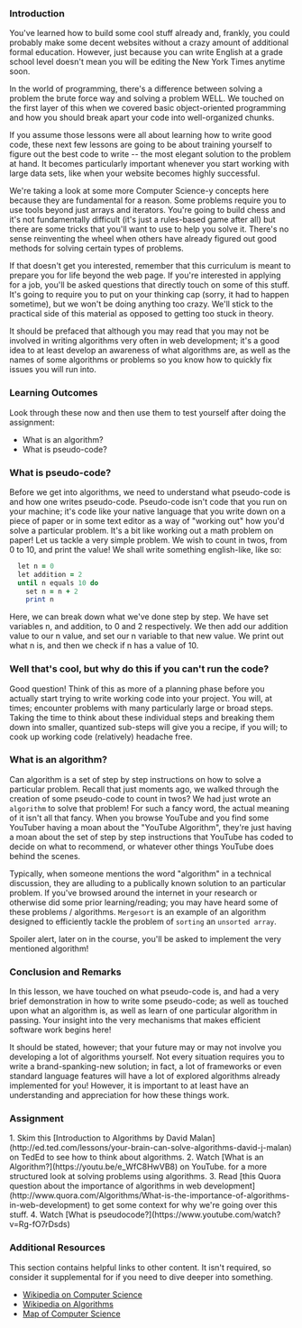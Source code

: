 ### Introduction

You've learned how to build some cool stuff already and, frankly, you could probably make some decent websites without a crazy amount of additional formal education.  However, just because you can write English at a grade school level doesn't mean you will be editing the New York Times anytime soon.

In the world of programming, there's a difference between solving a problem the brute force way and solving a problem WELL.  We touched on the first layer of this when we covered basic object-oriented programming and how you should break apart your code into well-organized chunks.  

If you assume those lessons were all about learning how to write good code, these next few lessons are going to be about training yourself to figure out the best code to write -- the most elegant solution to the problem at hand.  It becomes particularly important whenever you start working with large data sets, like when your website becomes highly successful.

We're taking a look at some more Computer Science-y concepts here because they are fundamental for a reason.  Some problems require you to use tools beyond just arrays and iterators.  You're going to build chess and it's not fundamentally difficult (it's just a rules-based game after all) but there are some tricks that you'll want to use to help you solve it.  There's no sense reinventing the wheel when others have already figured out good methods for solving certain types of problems.

If that doesn't get you interested, remember that this curriculum is meant to prepare you for life beyond the web page.  If you're interested in applying for a job, you'll be asked questions that directly touch on some of this stuff.  It's going to require you to put on your thinking cap (sorry, it had to happen sometime), but we won't be doing anything too crazy.  We'll stick to the practical side of this material as opposed to getting too stuck in theory.

It should be prefaced that although you may read that you may not be involved in writing algorithms very often in web development; it's a good idea to at least develop an awareness of what algorithms are, as well as the names of some algorithms or problems so you know how to quickly fix issues you will run into.

### Learning Outcomes
Look through these now and then use them to test yourself after doing the assignment:

* What is an algorithm?
* What is pseudo-code?

### What is pseudo-code?

Before we get into algorithms, we need to understand what pseudo-code is and how one writes pseudo-code. Pseudo-code isn't code that you run on your machine; it's code like your native language that you write down on a piece of paper or in some text editor as a way of "working out" how you'd solve a particular problem. It's a bit like working out a math problem on paper! Let us tackle a very simple problem. We wish to count in twos, from 0 to 10, and print the value! We shall write something english-like, like so:

~~~ruby
  let n = 0
  let addition = 2
  until n equals 10 do
    set n = n + 2
    print n
~~~

Here, we can break down what we've done step by step. We have set variables n, and addition, to 0 and 2 respectively. We then add our addition value to our n value, and set our n variable to that new value. We print out what n is, and then we check if n has a value of 10.

### Well that's cool, but why do this if you can't run the code?

Good question! Think of this as more of a planning phase before you actually start trying to write working code into your project. You will, at times; encounter problems with many particularly large or broad steps. Taking the time to think about these individual steps and breaking them down into smaller, quantized sub-steps will give you a recipe, if you will; to cook up working code (relatively) headache free.

### What is an algorithm?

Can algorithm is a set of step by step instructions on how to solve a particular problem. Recall that just moments ago, we walked through the creation of some pseudo-code to count in twos? We had just wrote an `algorithm` to solve that problem! For such a fancy word, the actual meaning of it isn't all that fancy. When you browse YouTube and you find some YouTuber having a moan about the "YouTube Algorithm", they're just having a moan about the set of step by step instructions that YouTube has coded to decide on what to recommend, or whatever other things YouTube does behind the scenes.

Typically, when someone mentions the word "algorithm" in a technical discussion, they are alluding to a publically known solution to an particular problem. If you've browsed around the internet in your research or otherwise did some prior learning/reading; you may have heard some of these problems / algorithms. `Mergesort` is an example of an algorithm designed to efficiently tackle the problem of `sorting` an `unsorted array`.

Spoiler alert, later on in the course, you'll be asked to implement the very mentioned algorithm!

### Conclusion and Remarks

In this lesson, we have touched on what pseudo-code is, and had a very brief demonstration in how to write some pseudo-code; as well as touched upon what an algorithm is, as well as learn of one particular algorithm in passing. Your insight into the very mechanisms that makes efficient software work begins here!

It should be stated, however; that your future may or may not involve you developing a lot of algorithms yourself. Not every situation requires you to write a brand-spanking-new solution; in fact, a lot of frameworks or even standard language features will have a lot of explored algorithms already implemented for you! However, it is important to at least have an understanding and appreciation for how these things work. 

### Assignment

<div class="lesson-content__panel" markdown="1">
  1. Skim this [Introduction to Algorithms by David Malan](http://ed.ted.com/lessons/your-brain-can-solve-algorithms-david-j-malan) on TedEd to see how to think about algorithms.
  2. Watch [What is an Algorithm?](https://youtu.be/e_WfC8HwVB8) on YouTube. for a more structured look at solving problems using algorithms.
  3. Read [this Quora question about the importance of algorithms in web development](http://www.quora.com/Algorithms/What-is-the-importance-of-algorithms-in-web-development) to get some context for why we're going over this stuff.
  4. Watch [What is pseudocode?](https://www.youtube.com/watch?v=Rg-fO7rDsds)
</div>

### Additional Resources
This section contains helpful links to other content. It isn't required, so consider it supplemental for if you need to dive deeper into something.

* [Wikipedia on Computer Science](http://en.wikipedia.org/wiki/Computer_science)
* [Wikipedia on Algorithms](http://en.wikipedia.org/wiki/Algorithm)
* [Map of Computer Science](https://youtu.be/SzJ46YA_RaA)
